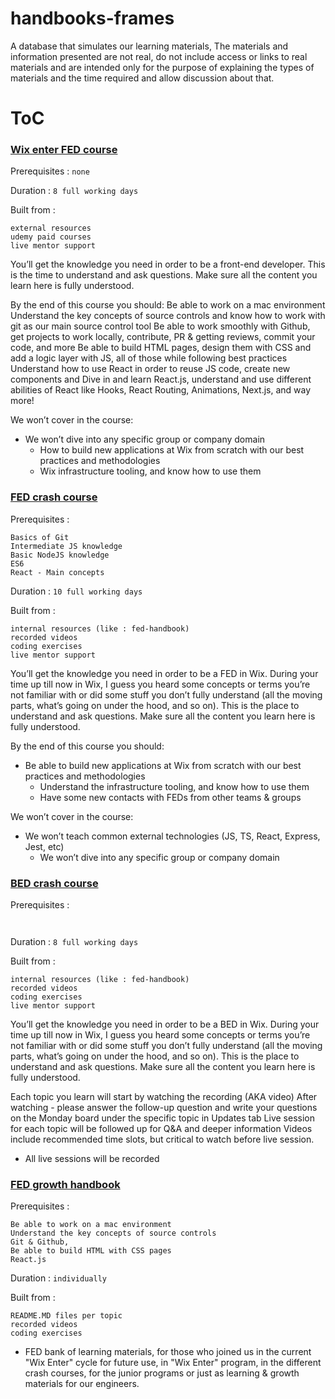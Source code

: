 # handbooks-frames

A database that simulates our learning materials,
The materials and information presented are not real, 
do not include access or links to real materials and are 
intended only for the purpose of explaining the types of 
materials and the time required and allow discussion about that.

# ToC

### [Wix enter FED course](./frames/wix-enter-fed-course.md)

Prerequisites : 
``
none
``

Duration :
``
8 full working days
``

Built from : 
```
external resources
udemy paid courses 
live mentor support   
```

You’ll get the knowledge you need in order to be a front-end developer.
This is the time to understand and ask questions.
Make sure all the content you learn here is fully understood.

By the end of this course you should:
Be able to work on a mac environment
Understand the key concepts of source controls and know how to work with git as our main source control tool
Be able to work smoothly with Github, get projects to work locally, contribute, PR & getting reviews, commit your code, and more
Be able to build HTML pages, design them with CSS and add a logic layer with JS, all of those while following best practices
Understand how to use React in order to reuse JS code, create new components and
Dive in and learn React.js, understand and use different abilities of React like Hooks, React Routing, Animations, Next.js, and way more!

We won’t cover in the course:
- We won’t dive into any specific group or company domain
  - How to build new applications at Wix from scratch with our best practices and methodologies
  - Wix infrastructure tooling, and know how to use them

### [FED crash course](./frames/fed-crash-course.md)

Prerequisites :
```
Basics of Git
Intermediate JS knowledge
Basic NodeJS knowledge
ES6
React - Main concepts
```

Duration :
``
10 full working days
``

Built from :
```
internal resources (like : fed-handbook)
recorded videos
coding exercises 
live mentor support 
```

You’ll get the knowledge you need in order to be a FED in Wix. During your time up till now in Wix, I guess you heard some concepts or terms you’re not familiar with or did some stuff you don’t fully understand (all the moving parts, what’s going on under the hood, and so on). This is the place to understand and ask questions. Make sure all the content you learn here is fully understood.

By the end of this course you should:
- Be able to build new applications at Wix from scratch with our best practices and methodologies
  - Understand the infrastructure tooling, and know how to use them
  - Have some new contacts with FEDs from other teams & groups

We won’t cover in the course:
- We won’t teach common external technologies (JS, TS, React, Express, Jest, etc)
  - We won’t dive into any specific group or company domain

### [BED crash course](./frames/bed-crash-course.md)
Prerequisites :
```


```

Duration :
``
8 full working days
``

Built from :
```
internal resources (like : fed-handbook)
recorded videos
coding exercises 
live mentor support 
```
You’ll get the knowledge you need in order to be a BED in Wix. During your time up till now in Wix, I guess you heard some concepts or terms you’re not familiar with or did some stuff you don’t fully understand (all the moving parts, what’s going on under the hood, and so on). This is the place to understand and ask questions. Make sure all the content you learn here is fully understood.

Each topic you learn will start by watching the recording (AKA video)
After watching - please answer the follow-up question and write your questions on the Monday board under the specific topic in Updates tab
Live session for each topic will be followed up for Q&A and deeper information
Videos include recommended time slots, but critical to watch before live session.
- All live sessions will be recorded


### [FED growth handbook](./frames/fed-growth-handbook.md)
Prerequisites :
```
Be able to work on a mac environment
Understand the key concepts of source controls
Git & Github, 
Be able to build HTML with CSS pages
React.js
```

Duration :
``
individually 
``

Built from :
```
README.MD files per topic 
recorded videos
coding exercises 
```
* FED bank of learning materials, for those who joined us in the current "Wix Enter" cycle for future use,
    in "Wix Enter" program, in the different crash courses, 
    for the junior programs or just as learning & growth materials for our engineers.
